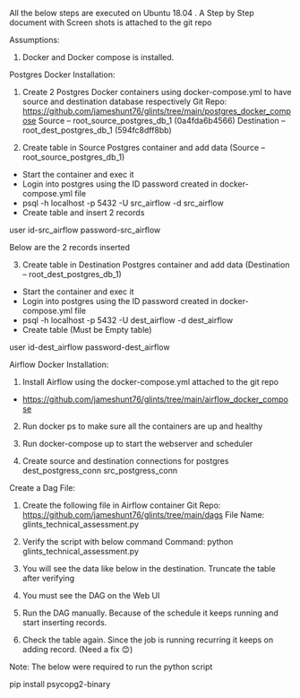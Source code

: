 
All the below steps are executed on Ubuntu 18.04 . A Step by Step document with Screen shots is attached to the git repo

Assumptions:
1)	Docker and Docker compose is installed.


Postgres Docker Installation:
1)	Create 2 Postgres Docker containers using docker-compose.yml to have source and destination database respectively 
Git Repo:
https://github.com/jameshunt76/glints/tree/main/postgres_docker_compose
Source – root_source_postgres_db_1 (0a4fda6b4566)
Destination – root_dest_postgres_db_1 (594fc8dff8bb)
 
2)	Create table in Source Postgres container and add data (Source – root_source_postgres_db_1)
-	Start the container and exec it
-	Login into postgres using the ID password created in docker-compose.yml file
-	psql -h localhost -p 5432 -U src_airflow -d src_airflow
-	Create table and insert 2 records
 
 
user id-src_airflow
password-src_airflow

Below are the 2 records inserted
 

3)	Create table in Destination Postgres container and add data (Destination – root_dest_postgres_db_1)

-	Start the container and exec it
-	Login into postgres using the ID password created in docker-compose.yml file
-	psql -h localhost -p 5432 -U dest_airflow -d dest_airflow
-	Create table (Must be Empty table)
 
user id-dest_airflow
password-dest_airflow



Airflow Docker Installation:
1)	Install Airflow using the docker-compose.yml attached to the git repo
-	https://github.com/jameshunt76/glints/tree/main/airflow_docker_compose

2)	Run docker ps to make sure all the containers are up and healthy
 

3)	Run docker-compose up to start the webserver and scheduler
4)	Create source and destination connections for postgres
 dest_postgress_conn
 src_postgress_conn

Create a Dag File:

1)	Create the following file in Airflow container
Git Repo:
https://github.com/jameshunt76/glints/tree/main/dags
File Name: glints_technical_assessment.py

 
2)	Verify the script with below command
Command:
python glints_technical_assessment.py
 

3)	You will see the data like below in the destination. Truncate the table after verifying
 
4)	You must see the DAG on the Web UI
 
5)	Run the DAG manually. Because of the schedule it keeps running and start inserting records.

 
6)	Check the table again.  Since the job is running recurring it keeps on adding record. (Need a fix 😊)
 

Note: The below were required to run the python script

pip install psycopg2-binary
  
